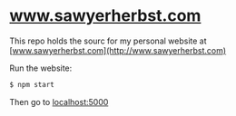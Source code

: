 # www.sawyerherbst.com

This repo holds the sourc for my personal website at [www.sawyerherbst.com](http://www.sawyerherbst.com)

Run the website:

```sh
$ npm start
```

Then go to [localhost:5000](http://localhost:5000)
